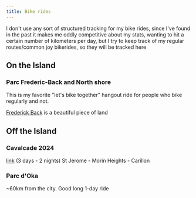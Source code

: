 ```yaml
---
title: Bike rides
---
```


I don't use any sort of structured tracking for my bike rides, since I've found in the past it makes me oddly competitive about my stats, wanting to hit a certain number of kilometers per day, but I try to keep track of my regular routes/common joy bikerides, so they will be tracked here

## On the Island

### Parc Frederic-Back and North shore

This is my favorite "let's bike together" hangout ride for people who bike regularly and not. 

[Frederick Back](https://montreal.ca/en/articles/parc-frederic-back-unique-metamorphosis-18997) is a beautiful piece of land

## Off the Island

### Cavalcade 2024
[link](https://cavalcadevelo.com/) (3 days - 2 nights)
St Jerome - Morin Heights - Carillon

### Parc d'Oka
~60km from the city. Good long 1-day ride
